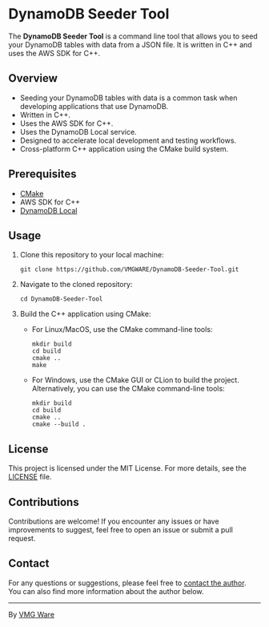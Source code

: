 # DynamoDB Seeder Tool

The **DynamoDB Seeder Tool** is a command line tool that allows you to seed your DynamoDB tables with data from a JSON file. It is written in C++ and uses the AWS SDK for C++.

## Overview

- Seeding your DynamoDB tables with data is a common task when developing applications that use DynamoDB.
- Written in C++.
- Uses the AWS SDK for C++.
- Uses the DynamoDB Local service.
- Designed to accelerate local development and testing workflows.
- Cross-platform C++ application using the CMake build system.

## Prerequisites

- [CMake](https://cmake.org/)
- AWS SDK for C++
- [DynamoDB Local](https://docs.aws.amazon.com/amazondynamodb/latest/developerguide/DynamoDBLocal.html)

## Usage

1. Clone this repository to your local machine:

   ```
   git clone https://github.com/VMGWARE/DynamoDB-Seeder-Tool.git
   ```

2. Navigate to the cloned repository:

   ```
   cd DynamoDB-Seeder-Tool
   ```

3. Build the C++ application using CMake:

   - For Linux/MacOS, use the CMake command-line tools:

     ```
     mkdir build
     cd build
     cmake ..
     make
     ```

   - For Windows, use the CMake GUI or CLion to build the project. Alternatively, you can use the CMake command-line tools:

     ```
     mkdir build
     cd build
     cmake ..
     cmake --build .
     ```

## License

This project is licensed under the MIT License. For more details, see the [LICENSE](LICENSE) file.

## Contributions

Contributions are welcome! If you encounter any issues or have improvements to suggest, feel free to open an issue or submit a pull request.

## Contact

For any questions or suggestions, please feel free to [contact the author](mailto:developers@vmgware.dev). You can also find more information about the author below.

---

By [VMG Ware](https://github.com/VMGWARE)
